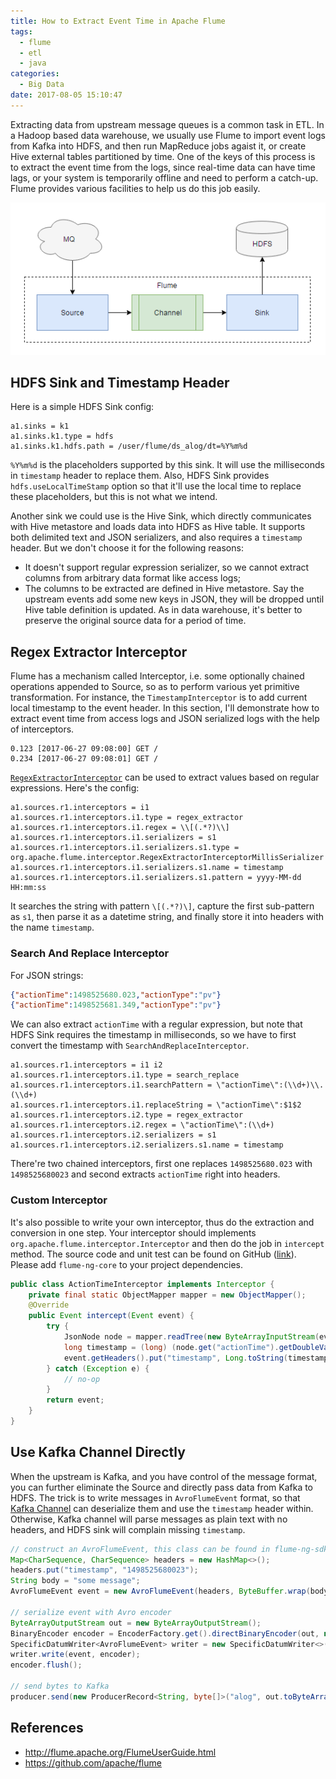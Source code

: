 ```yaml
---
title: How to Extract Event Time in Apache Flume
tags:
  - flume
  - etl
  - java
categories:
  - Big Data
date: 2017-08-05 15:10:47
---
```



Extracting data from upstream message queues is a common task in ETL. In a Hadoop based data warehouse, we usually use Flume to import event logs from Kafka into HDFS, and then run MapReduce jobs agaist it, or create Hive external tables partitioned by time. One of the keys of this process is to extract the event time from the logs, since real-time data can have time lags, or your system is temporarily offline and need to perform a catch-up. Flume provides various facilities to help us do this job easily.

![Apache Flume](/images/flume.png)

## HDFS Sink and Timestamp Header

Here is a simple HDFS Sink config:

```properties
a1.sinks = k1
a1.sinks.k1.type = hdfs
a1.sinks.k1.hdfs.path = /user/flume/ds_alog/dt=%Y%m%d
```

`%Y%m%d` is the placeholders supported by this sink. It will use the milliseconds in `timestamp` header to replace them. Also, HDFS Sink provides `hdfs.useLocalTimeStamp` option so that it'll use the local time to replace these placeholders, but this is not what we intend.

Another sink we could use is the Hive Sink, which directly communicates with Hive metastore and loads data into HDFS as Hive table. It supports both delimited text and JSON serializers, and also requires a `timestamp` header. But we don't choose it for the following reasons:

* It doesn't support regular expression serializer, so we cannot extract columns from arbitrary data format like access logs;
* The columns to be extracted are defined in Hive metastore. Say the upstream events add some new keys in JSON, they will be dropped until Hive table definition is updated. As in data warehouse, it's better to preserve the original source data for a period of time.

<!-- more -->

## Regex Extractor Interceptor

Flume has a mechanism called Interceptor, i.e. some optionally chained operations appended to Source, so as to perform various yet primitive transformation. For instance, the `TimestampInterceptor` is to add current local timestamp to the event header. In this section, I'll demonstrate how to extract event time from access logs and JSON serialized logs with the help of interceptors.

```text
0.123 [2017-06-27 09:08:00] GET /
0.234 [2017-06-27 09:08:01] GET /
```

[`RegexExtractorInterceptor`][1] can be used to extract values based on regular expressions. Here's the config:

```properties
a1.sources.r1.interceptors = i1
a1.sources.r1.interceptors.i1.type = regex_extractor
a1.sources.r1.interceptors.i1.regex = \\[(.*?)\\]
a1.sources.r1.interceptors.i1.serializers = s1
a1.sources.r1.interceptors.i1.serializers.s1.type = org.apache.flume.interceptor.RegexExtractorInterceptorMillisSerializer
a1.sources.r1.interceptors.i1.serializers.s1.name = timestamp
a1.sources.r1.interceptors.i1.serializers.s1.pattern = yyyy-MM-dd HH:mm:ss
```

It searches the string with pattern `\[(.*?)\]`, capture the first sub-pattern as `s1`, then parse it as a datetime string, and finally store it into headers with the name `timestamp`.

### Search And Replace Interceptor

For JSON strings:

```json
{"actionTime":1498525680.023,"actionType":"pv"}
{"actionTime":1498525681.349,"actionType":"pv"}
```

We can also extract `actionTime` with a regular expression, but note that HDFS Sink requires the timestamp in milliseconds, so we have to first convert the timestamp with `SearchAndReplaceInterceptor`.

```properties
a1.sources.r1.interceptors = i1 i2
a1.sources.r1.interceptors.i1.type = search_replace
a1.sources.r1.interceptors.i1.searchPattern = \"actionTime\":(\\d+)\\.(\\d+)
a1.sources.r1.interceptors.i1.replaceString = \"actionTime\":$1$2
a1.sources.r1.interceptors.i2.type = regex_extractor
a1.sources.r1.interceptors.i2.regex = \"actionTime\":(\\d+)
a1.sources.r1.interceptors.i2.serializers = s1
a1.sources.r1.interceptors.i2.serializers.s1.name = timestamp
```

There're two chained interceptors, first one replaces `1498525680.023` with `1498525680023` and second extracts `actionTime` right into headers.

### Custom Interceptor

It's also possible to write your own interceptor, thus do the extraction and conversion in one step. Your interceptor should implements `org.apache.flume.interceptor.Interceptor` and then do the job in `intercept` method. The source code and unit test can be found on GitHub ([link][3]). Please add `flume-ng-core` to your project dependencies.

```java
public class ActionTimeInterceptor implements Interceptor {
    private final static ObjectMapper mapper = new ObjectMapper();
    @Override
    public Event intercept(Event event) {
        try {
            JsonNode node = mapper.readTree(new ByteArrayInputStream(event.getBody()));
            long timestamp = (long) (node.get("actionTime").getDoubleValue() * 1000);
            event.getHeaders().put("timestamp", Long.toString(timestamp));
        } catch (Exception e) {
            // no-op
        }
        return event;
    }
}
```

## Use Kafka Channel Directly

When the upstream is Kafka, and you have control of the message format, you can further eliminate the Source and directly pass data from Kafka to HDFS. The trick is to write messages in `AvroFlumeEvent` format, so that [Kafka Channel][4] can deserialize them and use the `timestamp` header within. Otherwise, Kafka channel will parse messages as plain text with no headers, and HDFS sink will complain missing `timestamp`.

```java
// construct an AvroFlumeEvent, this class can be found in flume-ng-sdk artifact
Map<CharSequence, CharSequence> headers = new HashMap<>();
headers.put("timestamp", "1498525680023");
String body = "some message";
AvroFlumeEvent event = new AvroFlumeEvent(headers, ByteBuffer.wrap(body.getBytes()));

// serialize event with Avro encoder
ByteArrayOutputStream out = new ByteArrayOutputStream();
BinaryEncoder encoder = EncoderFactory.get().directBinaryEncoder(out, null);
SpecificDatumWriter<AvroFlumeEvent> writer = new SpecificDatumWriter<>(AvroFlumeEvent.class);
writer.write(event, encoder);
encoder.flush();

// send bytes to Kafka
producer.send(new ProducerRecord<String, byte[]>("alog", out.toByteArray()));
```

## References

* http://flume.apache.org/FlumeUserGuide.html
* https://github.com/apache/flume

[1]: http://flume.apache.org/FlumeUserGuide.html#regex-extractor-interceptor
[2]: http://flume.apache.org/FlumeUserGuide.html#search-and-replace-interceptor
[3]: https://github.com/jizhang/blog-demo/blob/master/flume/src/main/java/com/shzhangji/demo/flume/ActionTimeInterceptor.java
[4]: http://flume.apache.org/FlumeUserGuide.html#kafka-channel
